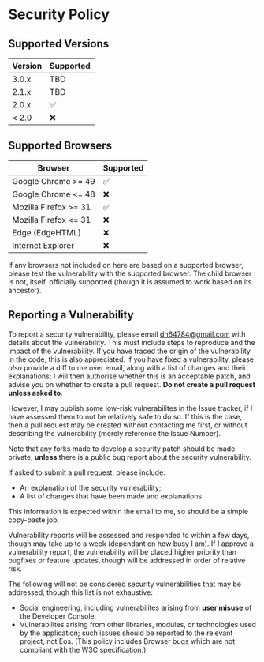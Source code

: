 # Security Policy

## Supported Versions

| Version | Supported          |
| ------- | ------------------ |
| 3.0.x   | TBD                |
| 2.1.x   | TBD                |
| 2.0.x   | :white_check_mark: |
| < 2.0   | :x:                |

## Supported Browsers

| Browser                  | Supported          |
| ------------------------ | ------------------ |
| Google Chrome >= 49      | :white_check_mark: |
| Google Chrome <= 48      | :x:                |
| Mozilla Firefox >= 31    | :white_check_mark: |
| Mozilla Firefox <= 31    | :x:                |
| Edge (EdgeHTML)          | :x:                |
| Internet Explorer        | :x:                |

If any browsers not included on here are based on a supported browser, please test the vulnerability with the supported browser.
The child browser is not, itself, officially supported (though it is assumed to work based on its ancestor).

## Reporting a Vulnerability

To report a security vulnerability, please email dh64784@gmail.com with details about the vulnerability.
This must include steps to reproduce and the impact of the vulnerability. If you have traced the origin of the vulnerability in the code,
this is also appreciated. If you have fixed a vulnerability, please *also* provide a diff to me over email, along with a list of changes 
and their explanations; I will then authorise whether this is an acceptable patch, and advise you on whether to create a pull request.
**Do not create a pull request unless asked to**.

However, I may publish some low-risk vulnerabilites in the Issue tracker, if I have assessed them to not be relatively safe to do so.
If this is the case, then a pull request may be created without contacting me first, or without describing the vulnerability (merely 
reference the Issue Number).

Note that any forks made to develop a security patch should be made private, **unless** there is a public bug report about the 
security vulnerability.

If asked to submit a pull request, please include:

- An explanation of the security vulnerability;
- A list of changes that have been made and explanations.

This information is expected within the email to me, so should be a simple copy-paste job.

Vulnerability reports will be assessed and responded to within a few days, though may take up to a week (dependant on how busy I am).
If I approve a vulnerability report, the vulnerability will be placed higher priority than bugfixes or feature updates, though will be
addressed in order of relative risk.

The following will not be considered security vulnerabilities that may be addressed, though this list is not exhaustive:

- Social engineering, including vulnerabilites arising from **user misuse** of the Developer Console.
- Vulnerabilites arising from other libraries, modules, or technologies used by the application; such issues should be reported to the
relevant project, not Eos. (This policy includes Browser bugs which are not compliant with the W3C specification.)
